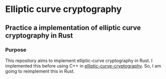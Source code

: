# Elliptic curve cryptography

## Practice a implementation of elliptic curve cryptography in Rust

### Purpose

This repository aims to implement elliptic-curve cryptography in Rust. I implemented this before using C++ in [elliptic-curve-cryptography](https://github.com/minsubb13/elliptic-curve-cryptography). So, I am going to reimplement this in Rust.